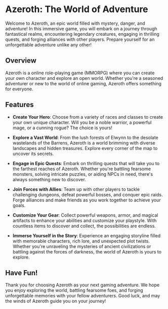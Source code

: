 # Azeroth: The World of Adventure

Welcome to Azeroth, an epic world filled with mystery, danger, and adventure! In this immersive game, you will embark on a journey through fantastical realms, encountering legendary creatures, engaging in thrilling quests, and forging alliances with other players. Prepare yourself for an unforgettable adventure unlike any other!

## Overview

Azeroth is a online role-playing game (MMORPG) where you can create your own character and explore an open world. Whether you're a seasoned adventurer or new to the world of online gaming, Azeroth offers something for everyone.

## Features

- **Create Your Hero**: Choose from a variety of races and classes to create your own unique character. Will you be a noble warrior, a powerful mage, or a cunning rogue? The choice is yours!

- **Explore a Vast World**: From the lush forests of Elwynn to the desolate wastelands of the Barrens, Azeroth is a world brimming with diverse landscapes and hidden treasures. Explore every corner of the map to uncover its secrets.

- **Engage in Epic Quests**: Embark on thrilling quests that will take you to the farthest reaches of Azeroth. Whether you're battling fearsome monsters, solving intricate puzzles, or aiding NPCs in need, there's always something new to discover.

- **Join Forces with Allies**: Team up with other players to tackle challenging dungeons, defeat powerful bosses, and conquer epic raids. Forge alliances and make friends as you work together to achieve your goals.

- **Customize Your Gear**: Collect powerful weapons, armor, and magical artifacts to enhance your abilities and customize your playstyle. With countless items to discover and collect, the possibilities are endless.

- **Immerse Yourself in the Story**: Experience an engaging storyline filled with memorable characters, rich lore, and unexpected plot twists. Whether you're unraveling the mysteries of ancient civilizations or battling against the forces of darkness, the world of Azeroth is yours to explore.

## Have Fun!

Thank you for choosing Azeroth as your next gaming adventure. We hope you enjoy exploring the world, battling fearsome foes, and forging unforgettable memories with your fellow adventurers. Good luck, and may the winds of Azeroth guide you on your journey!
